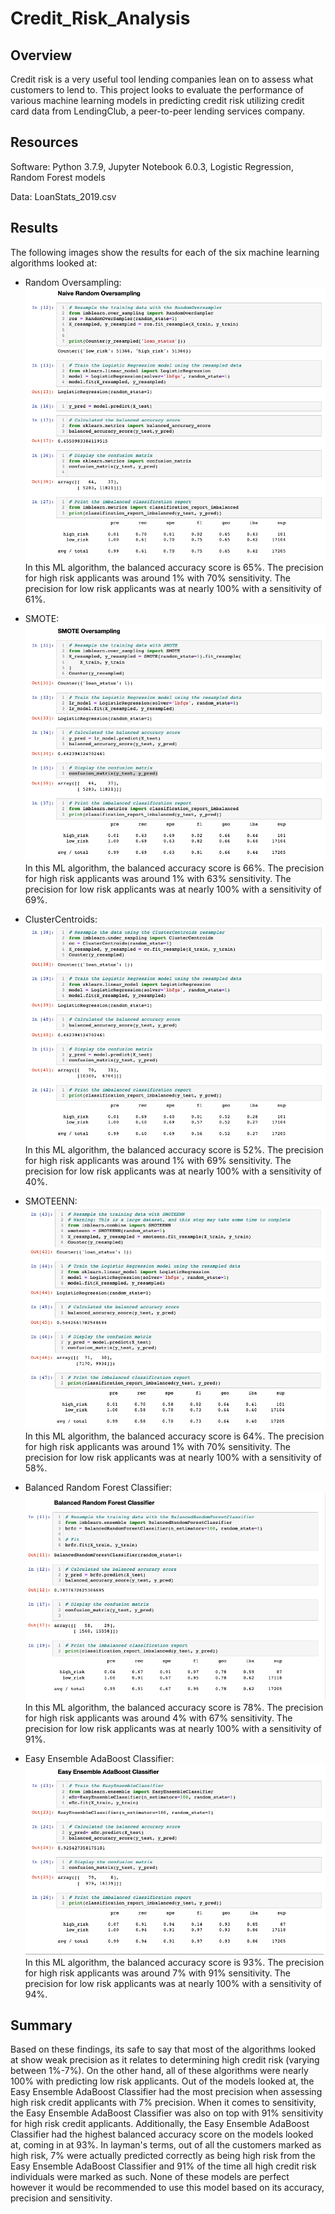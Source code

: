 # Credit_Risk_Analysis

## Overview
Credit risk is a very useful tool lending companies lean on to assess what customers to lend to. This project looks to evaluate the performance of various machine learning models in predicting credit risk utilizing credit card data from LendingClub, a peer-to-peer lending services company.


## Resources

Software: Python 3.7.9, Jupyter Notebook 6.0.3, Logistic Regression, Random Forest models

Data: LoanStats_2019.csv

## Results
The following images show the results for each of the six machine learning algorithms looked at:


- Random Oversampling: ![NativeRandom](https://github.com/annietresca/Credit_Risk_Analysis/blob/main/Images/Naive%20Random%20Oversampling.png)
In this ML algorithm, the balanced accuracy score is 65%.
The precision for high risk applicants was around 1% with 70% sensitivity.
The precision for low risk applicants was at nearly 100% with a sensitivity of 61%.




- SMOTE: ![SMOTE](https://github.com/annietresca/Credit_Risk_Analysis/blob/main/Images/SMOTE%20Oversampling.png)
In this ML algorithm, the balanced accuracy score is 66%.
The precision for high risk applicants was around 1% with 63% sensitivity.
The precision for low risk applicants was at nearly 100% with a sensitivity of 69%.




- ClusterCentroids: ![ClusterCentroids](https://github.com/annietresca/Credit_Risk_Analysis/blob/main/Images/ClusterCentroids.png)
In this ML algorithm, the balanced accuracy score is 52%.
The precision for high risk applicants was around 1% with 69% sensitivity.
The precision for low risk applicants was at nearly 100% with a sensitivity of 40%.





- SMOTEENN: ![SMOTEENN](https://github.com/annietresca/Credit_Risk_Analysis/blob/main/Images/SMOTEENN.png)
In this ML algorithm, the balanced accuracy score is 64%.
The precision for high risk applicants was around 1% with 70% sensitivity.
The precision for low risk applicants was at nearly 100% with a sensitivity of 58%.




- Balanced Random Forest Classifier: ![BRFC](https://github.com/annietresca/Credit_Risk_Analysis/blob/main/Images/Balanced%20Random%20Forest%20Classifier.png)
In this ML algorithm, the balanced accuracy score is 78%.
The precision for high risk applicants was around 4% with 67% sensitivity.
The precision for low risk applicants was at nearly 100% with a sensitivity of 91%.




- Easy Ensemble AdaBoost Classifier: ![AdaBoost](https://github.com/annietresca/Credit_Risk_Analysis/blob/main/Images/Easy%20Ensemble%20AdaBoost%20Classifier.png)
In this ML algorithm, the balanced accuracy score is 93%.
The precision for high risk applicants was around 7% with 91% sensitivity.
The precision for low risk applicants was at nearly 100% with a sensitivity of 94%.





## Summary
Based on these findings, its safe to say that most of the algorithms looked at show weak precision as it relates to determining high credit risk (varying between 1%-7%). On the other hand, all of these algorithms were nearly 100% with predicting low risk applicants. Out of the models looked at, the Easy Ensemble AdaBoost Classifier had the most precision when assessing high risk credit applicants with 7% precision. When it comes to sensitivity, the Easy Ensemble AdaBoost Classifier was also on top with 91% sensitivity for high risk credit applicants. Additionally, the Easy Ensemble AdaBoost Classifier had the highest balanced accuracy score on the models looked at, coming in at 93%. In layman's terms, out of all the customers marked as high risk, 7% were actually predicted correctly as being high risk from the Easy Ensemble AdaBoost Classifier and 91% of the time all high credit risk individuals were marked as such. None of these models are perfect however it would be recommended to use this model based on its accuracy, precision and sensitivity.
